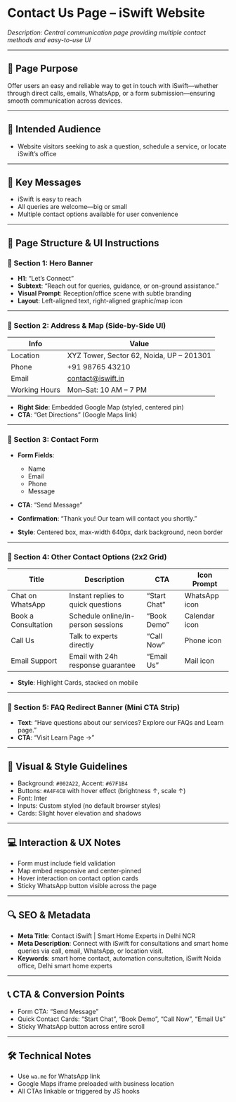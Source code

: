 # Contact Us Page – iSwift Website

_Description: Central communication page providing multiple contact methods and easy-to-use UI_

---

## 🎯 Page Purpose

Offer users an easy and reliable way to get in touch with iSwift—whether through direct calls, emails, WhatsApp, or a form submission—ensuring smooth communication across devices.

---

## 👥 Intended Audience

- Website visitors seeking to ask a question, schedule a service, or locate iSwift’s office

---

## 🔑 Key Messages

- iSwift is easy to reach
- All queries are welcome—big or small
- Multiple contact options available for user convenience

---

## 🧱 Page Structure & UI Instructions

### 🔹 Section 1: Hero Banner

- **H1**: “Let’s Connect”
- **Subtext**: “Reach out for queries, guidance, or on-ground assistance.”
- **Visual Prompt**: Reception/office scene with subtle branding
- **Layout**: Left-aligned text, right-aligned graphic/map icon

---

### 🔹 Section 2: Address & Map (Side-by-Side UI)

| Info                         | Value                                         |
|------------------------------|-----------------------------------------------|
| Location                     | XYZ Tower, Sector 62, Noida, UP – 201301     |
| Phone                        | +91 98765 43210                              |
| Email                        | contact@iswift.in                         |
| Working Hours                | Mon–Sat: 10 AM – 7 PM                        |

- **Right Side**: Embedded Google Map (styled, centered pin)
- **CTA**: “Get Directions” (Google Maps link)

---

### 🔹 Section 3: Contact Form

- **Form Fields**:
  - Name
  - Email
  - Phone
  - Message

- **CTA**: “Send Message”
- **Confirmation**: “Thank you! Our team will contact you shortly.”

- **Style**: Centered box, max-width 640px, dark background, neon border

---

### 🔹 Section 4: Other Contact Options (2x2 Grid)

| Title               | Description                                     | CTA              | Icon Prompt          |
|---------------------|-------------------------------------------------|------------------|----------------------|
| Chat on WhatsApp    | Instant replies to quick questions              | “Start Chat”     | WhatsApp icon        |
| Book a Consultation | Schedule online/in-person sessions              | “Book Demo”      | Calendar icon        |
| Call Us             | Talk to experts directly                        | “Call Now”       | Phone icon           |
| Email Support       | Email with 24h response guarantee               | “Email Us”       | Mail icon            |

- **Style**: Highlight Cards, stacked on mobile

---

### 🔹 Section 5: FAQ Redirect Banner (Mini CTA Strip)

- **Text**: “Have questions about our services? Explore our FAQs and Learn page.”
- **CTA**: “Visit Learn Page →”

---

## 🎨 Visual & Style Guidelines

- Background: `#002A22`, Accent: `#67F1B4`
- Buttons: `#A4F4CB` with hover effect (brightness ↑, scale ↑)
- Font: Inter
- Inputs: Custom styled (no default browser styles)
- Cards: Slight hover elevation and shadows

---

## 💻 Interaction & UX Notes

- Form must include field validation
- Map embed responsive and center-pinned
- Hover interaction on contact option cards
- Sticky WhatsApp button visible across the page

---

## 🔍 SEO & Metadata

- **Meta Title**: Contact iSwift | Smart Home Experts in Delhi NCR
- **Meta Description**: Connect with iSwift for consultations and smart home queries via call, email, WhatsApp, or location visit.
- **Keywords**: smart home contact, automation consultation, iSwift Noida office, Delhi smart home experts

---

## 📞 CTA & Conversion Points

- Form CTA: “Send Message”
- Quick Contact Cards: “Start Chat”, “Book Demo”, “Call Now”, “Email Us”
- Sticky WhatsApp button across entire scroll

---

## 🛠 Technical Notes

- Use `wa.me` for WhatsApp link
- Google Maps iframe preloaded with business location
- All CTAs linkable or triggered by JS hooks
